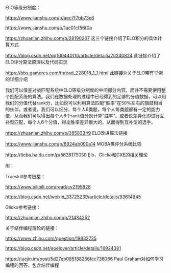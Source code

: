 ELO等级分制度：

https://www.jianshu.com/p/aec7f7bb73e6

https://www.jianshu.com/p/1ae01cf56f0a

https://zhuanlan.zhihu.com/p/28190267     这三个链接介绍了ELO积分的具体计算方式

https://blog.csdn.net/qq100440110/article/details/70240824     此链接介绍了ELO评分算法原理以及代码实现

https://bbs.gameres.com/thread_228018_1_1.html   此链接为关于ELO带有举例的详细介绍

我们可以借鉴对战匹配系统中ELO等级分制度的中间部分内容，而并不需要使用整个匹配系统的算法。我们在数据处理的过程中已经得到的足够的分值数据，可以用我们的分值代替rank分，比如说可以利用算法匹配“胜率”在50%左右的旗鼓相当的伙伴。或者说，我们可以细分，每个人6类题，每个人每类题都有一定的能力值，从而我们可以得出每个人6个rank值分别计算“胜率”。或者说差异化即进行互补型匹配，每个人6个分值，得出胜率差异很大的，从而得到互补型的选手。

https://zhuanlan.zhihu.com/p/38583349    ELO改进算法链接

https://www.jianshu.com/p/8924ab090a14    MOBA类评分系统比较

https://tieba.baidu.com/p/5638179050    Elo，Glicko和GXE的相关理论

附：

Trueskill参考链接：

https://www.bilibili.com/read/cv2195828

https://blog.csdn.net/weixin_33725239/article/details/93614945

Glicko参考链接：

https://zhuanlan.zhihu.com/p/21434252

关于结伴编程理论的链接：

https://www.zhihu.com/question/19832735

https://blog.csdn.net/aoelover/article/details/16924381

https://juejin.im/post/5d27eb085188256fcc736066    Paul Graham对如何学习编程的回答，包含结伴编程